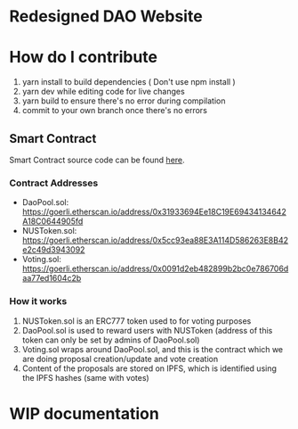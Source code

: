 # Redesigned DAO Website

# How do I contribute

1. yarn install to build dependencies ( Don't use npm install )
2. yarn dev while editing code for live changes
3. yarn build to ensure there's no error during compilation
4. commit to your own branch once there's no errors

## Smart Contract

Smart Contract source code can be found [here](https://github.com/NUS-Fintech-Society/BC_DAO_contracts).

### Contract Addresses

- DaoPool.sol: https://goerli.etherscan.io/address/0x31933694Ee18C19E69434134642A18C0644905fd
- NUSToken.sol: https://goerli.etherscan.io/address/0x5cc93ea88E3A114D586263E8B42e2c49d3943092
- Voting.sol: https://goerli.etherscan.io/address/0x0091d2eb482899b2bc0e786706daa77ed1604c2b

### How it works

1. NUSToken.sol is an ERC777 token used to for voting purposes
2. DaoPool.sol is used to reward users with NUSToken (address of this token can only be set by admins of DaoPool.sol)
3. Voting.sol wraps around DaoPool.sol, and this is the contract which we are doing proposal creation/update and vote creation
4. Content of the proposals are stored on IPFS, which is identified using the IPFS hashes (same with votes)

# WIP documentation
